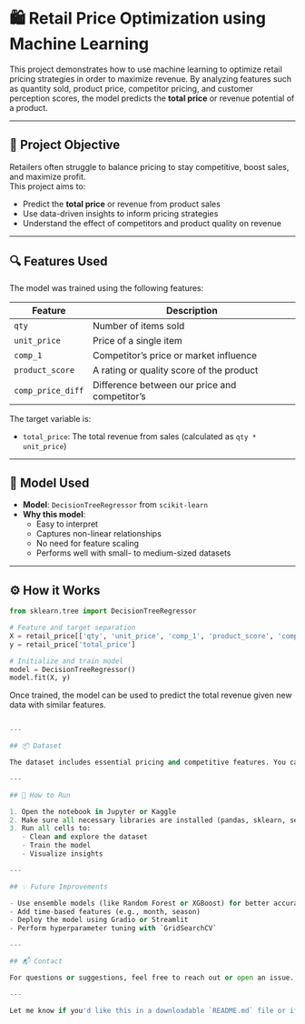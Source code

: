 # 🛍️ Retail Price Optimization using Machine Learning

This project demonstrates how to use machine learning to optimize retail pricing strategies in order to maximize revenue. By analyzing features such as quantity sold, product price, competitor pricing, and customer perception scores, the model predicts the **total price** or revenue potential of a product.

---

## 📌 Project Objective

Retailers often struggle to balance pricing to stay competitive, boost sales, and maximize profit.  
This project aims to:

- Predict the **total price** or revenue from product sales
- Use data-driven insights to inform pricing strategies
- Understand the effect of competitors and product quality on revenue

---

## 🔍 Features Used

The model was trained using the following features:

| Feature | Description |
|--------|-------------|
| `qty` | Number of items sold |
| `unit_price` | Price of a single item |
| `comp_1` | Competitor’s price or market influence |
| `product_score` | A rating or quality score of the product |
| `comp_price_diff` | Difference between our price and competitor’s |

The target variable is:

- `total_price`: The total revenue from sales (calculated as `qty * unit_price`)

---

## 🧠 Model Used

- **Model**: `DecisionTreeRegressor` from `scikit-learn`
- **Why this model**: 
  - Easy to interpret
  - Captures non-linear relationships
  - No need for feature scaling
  - Performs well with small- to medium-sized datasets

---

## ⚙️ How it Works

```python
from sklearn.tree import DecisionTreeRegressor

# Feature and target separation
X = retail_price[['qty', 'unit_price', 'comp_1', 'product_score', 'comp_price_diff']]
y = retail_price['total_price']

# Initialize and train model
model = DecisionTreeRegressor()
model.fit(X, y)
```

Once trained, the model can be used to predict the total revenue given new data with similar features.


```python

---

## 📦 Dataset

The dataset includes essential pricing and competitive features. You can use your own CSV or explore public retail datasets from Kaggle or other sources.

---

## 🚀 How to Run

1. Open the notebook in Jupyter or Kaggle
2. Make sure all necessary libraries are installed (pandas, sklearn, seaborn, matplotlib)
3. Run all cells to:
   - Clean and explore the dataset
   - Train the model
   - Visualize insights

---

## 💡 Future Improvements

- Use ensemble models (like Random Forest or XGBoost) for better accuracy
- Add time-based features (e.g., month, season)
- Deploy the model using Gradio or Streamlit
- Perform hyperparameter tuning with `GridSearchCV`

---

## 📬 Contact

For questions or suggestions, feel free to reach out or open an issue.

---

Let me know if you'd like this in a downloadable `README.md` file or if you'd like to add Gradio deployment instructions later!
